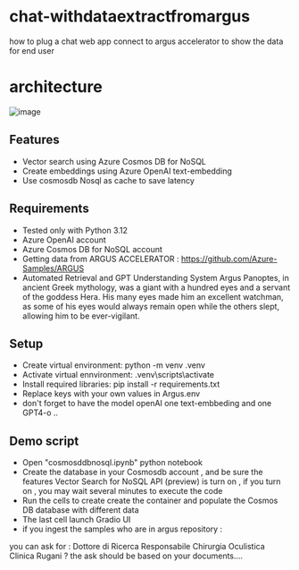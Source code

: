 # chat-withdataextractfromargus
how to plug a chat web app connect to argus accelerator to show the data for end user 

# architecture 
![image](https://github.com/user-attachments/assets/a758cced-6521-41f4-93f2-b1827797c918)


## Features
- Vector search using Azure Cosmos DB for NoSQL
- Create embeddings using Azure OpenAI text-embedding
- Use cosmosdb Nosql as cache to save latency

## Requirements
- Tested only with Python 3.12
- Azure OpenAI account
- Azure Cosmos DB for NoSQL account
- Getting data from ARGUS ACCELERATOR : https://github.com/Azure-Samples/ARGUS
-  Automated Retrieval and GPT Understanding System Argus Panoptes, in ancient Greek mythology, was a giant with a hundred eyes and a servant of the goddess Hera. His many eyes made him an excellent watchman, as some of his eyes would always remain open while the others slept, allowing him to be ever-vigilant.


## Setup
- Create virtual environment: python -m venv .venv
- Activate virtual ennvironment: .venv\scripts\activate
- Install required libraries: pip install -r requirements.txt
- Replace keys with your own values in Argus.env
- don't forget to have the model openAI one text-embbeding and one GPT4-o  .. 

## Demo script
- Open "cosmosddbnosql.ipynb" python notebook
- Create the database in your Cosmosdb account , and be sure the features Vector Search for NoSQL API (preview) is turn on , if you turn on , you may wait several minutes to execute the code 
- Run the cells to create create the container and populate the Cosmos DB database with different data 
- The last cell launch Gradio UI 
- if you ingest the samples who are in argus repository  :

you can ask for : Dottore di Ricerca Responsabile Chirurgia Oculistica Clinica Rugani ? 
the ask should be based on your documents.... 
